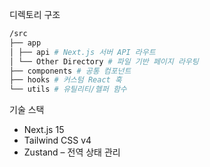 디렉토리 구조

```bash
/src
├── app
│ ├── api # Next.js 서버 API 라우트
│ └── Other Directory # 파일 기반 페이지 라우팅
├── components # 공통 컴포넌트
├── hooks # 커스텀 React 훅
└── utils # 유틸리티/헬퍼 함수
```

기술 스택

- Next.js 15
- Tailwind CSS v4
- Zustand – 전역 상태 관리
